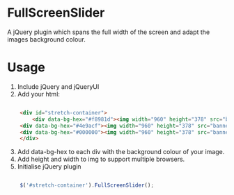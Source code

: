 FullScreenSlider
================

A jQuery plugin which spans the full width of the screen and adapt the images background colour.

Usage
================

1. Include jQuery and jQueryUI
2. Add your html:
``` html

    <div id="stretch-container">
    	<div data-bg-hex="#f8981d"><img width="960" height="378" src="banners/1.jpg" /></div>
	<div data-bg-hex="#4e9acf"><img width="960" height="378" src="banners/2.jpg" /></div>
	<div data-bg-hex="#000000"><img width="960" height="378" src="banners/3.jpg" /></div>
    </div>
```
3. Add data-bg-hex to each div with the background colour of your image.
4. Add height and width to img to support multiple browsers.
5. Initialise jQuery plugin
``` javascript

    $('#stretch-container').FullScreenSlider();
```